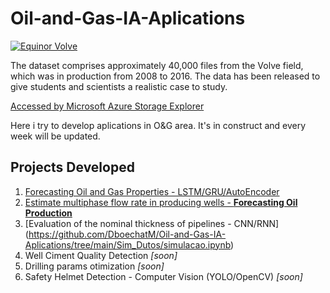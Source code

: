 # Oil-and-Gas-IA-Aplications


[![Equinor Volve][1]][1]

[1]: https://www.equinor.com/content/dam/statoil/image/how-and-why/digitalisation/volve-platform-1-1.jpg.transform/extra-large/image.jpg

The dataset comprises approximately 40,000 files from the Volve field, which was in production from 2008 to 2016. The data has been released to give students and scientists a realistic case to study.

[Accessed by Microsoft Azure Storage Explorer](https://www.equinor.com/en/what-we-do/digitalisation-in-our-dna/volve-field-data-village-download.html)

Here i try to develop aplications in O&G area. It's in construct and every week will be updated.

## Projects Developed
1. [Forecasting Oil and Gas Properties - LSTM/GRU/AutoEncoder](https://github.com/DboechatM/Documentacao-TCC)
2. [Estimate multiphase flow rate in producing wells - **Forecasting Oil Production**](https://github.com/DboechatM/Oil-and-Gas-IA-Aplications/blob/main/LSTM_SISO.ipynb)
3. [Evaluation of the nominal thickness of pipelines - CNN/RNN] (https://github.com/DboechatM/Oil-and-Gas-IA-Aplications/tree/main/Sim_Dutos/simulacao.ipynb)
4. Well Ciment Quality Detection *[soon]*
5. Drilling params otimization *[soon]*
6. Safety Helmet Detection - Computer Vision (YOLO/OpenCV) *[soon]*
